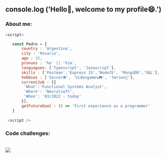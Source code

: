  ##  console.log ('Hello👋, welcome to my profile😄.')

### About me:
 
 ```js
 <script>
 
    const Pedro = {
        country : 'Argentina',
        city : 'Rosario',
        age : 25,
        pronuns : 'he' || 'him',
        languagues: ['Typescript', 'Javascript'],
        skills : ['Postman','Express JS','NodeJS', 'MongoDB','SQL'],
        hobbies : ['Soccer⚽', 'Videogames🎮', 'Series🍿'],
        currentJob : [{
         'What':'Functional Systems Analyst',
         'Where': 'Neuralsoft',
         'When': '03/2022 - today'
        }],
        getFutureGoal : () => 'First experience as a programmer'
    }
    
  <script />
 
 ```

 ### Code challenges:
 <br>
 <a href= 'https://www.codewars.com/users/pedrojrb'><img src="https://www.codewars.com/users/pedrojrb/badges/small" /></a>
 <br>
